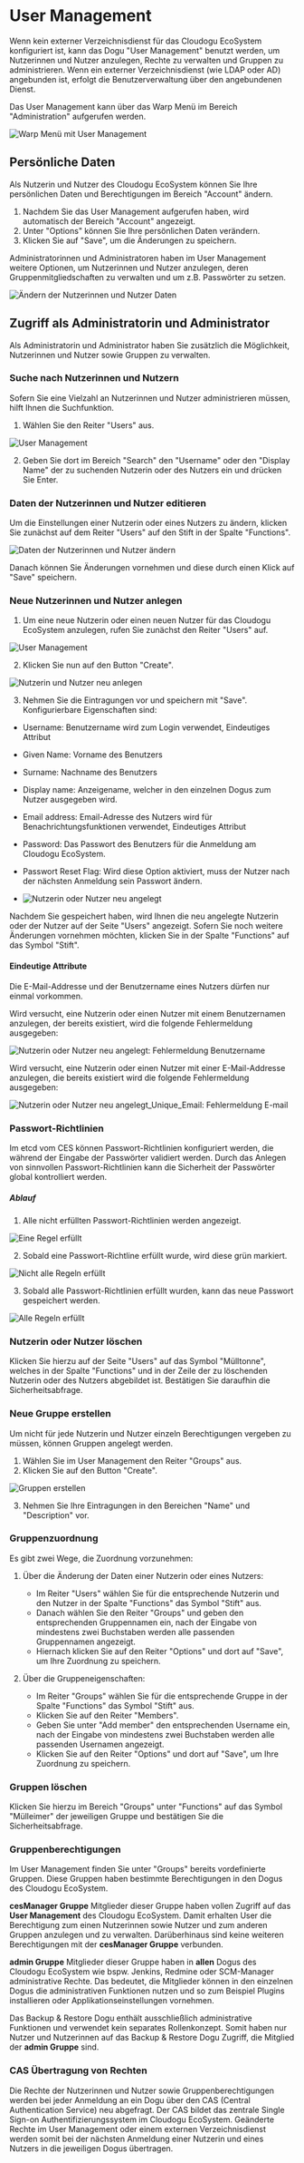 # User Management
Wenn kein externer Verzeichnisdienst für das Cloudogu EcoSystem konfiguriert ist, kann das Dogu "User Management" benutzt werden, um Nutzerinnen und Nutzer anzulegen, Rechte zu verwalten und Gruppen zu administrieren.
Wenn ein externer Verzeichnisdienst (wie LDAP oder AD) angebunden ist, erfolgt die Benutzerverwaltung über den angebundenen Dienst.

Das User Management kann über das Warp Menü im Bereich "Administration" aufgerufen werden.

![Warp Menü mit User Management](figures/usermanagement/CESUsermanagement_Warp.png)

## Persönliche Daten
Als Nutzerin und Nutzer des Cloudogu EcoSystem können Sie Ihre persönlichen Daten und Berechtigungen im Bereich "Account" ändern.

1. Nachdem Sie das User Management aufgerufen haben, wird automatisch der Bereich "Account" angezeigt.
2. Unter "Options" können Sie Ihre persönlichen Daten verändern.
3. Klicken Sie auf "Save", um die Änderungen zu speichern.

Administratorinnen und Administratoren haben im User Management weitere Optionen, um Nutzerinnen und Nutzer anzulegen, deren Gruppenmitgliedschaften zu verwalten und um z.B. Passwörter zu setzen.

![Ändern der Nutzerinnen und Nutzer Daten](figures/usermanagement/CESUsermanagement_Options.png)

## Zugriff als Administratorin und Administrator
Als Administratorin und Administrator haben Sie zusätzlich die Möglichkeit, Nutzerinnen und Nutzer sowie Gruppen zu verwalten.

### Suche nach Nutzerinnen und Nutzern
Sofern Sie eine Vielzahl an Nutzerinnen und Nutzer administrieren müssen, hilft Ihnen die Suchfunktion.

1. Wählen Sie den Reiter "Users" aus.

![User Management](figures/usermanagement/CESUsermanagement_Users.png)

2. Geben Sie dort im Bereich "Search" den "Username" oder den "Display Name" der zu suchenden Nutzerin oder des Nutzers ein und drücken Sie Enter.

### Daten der Nutzerinnen und Nutzer editieren
Um die Einstellungen einer Nutzerin oder eines Nutzers zu ändern, klicken Sie zunächst auf dem Reiter "Users" auf den Stift in der Spalte "Functions".

![Daten der Nutzerinnen und Nutzer ändern](figures/usermanagement/CESUsermanagement_Options.png)

Danach können Sie Änderungen vornehmen und diese durch einen Klick auf "Save" speichern.

### Neue Nutzerinnen und Nutzer anlegen
1. Um eine neue Nutzerin oder einen neuen Nutzer für das Cloudogu EcoSystem anzulegen, rufen Sie zunächst den Reiter "Users" auf.

![User Management](figures/usermanagement/CESUsermanagement_Users.png)

2. Klicken Sie nun auf den Button "Create".

![Nutzerin und Nutzer neu anlegen](figures/usermanagement/CESUsermanagement_NewUser.png)

3. Nehmen Sie die Eintragungen vor und speichern mit "Save". Konfigurierbare Eigenschaften sind:

* Username: Benutzername wird zum Login verwendet, Eindeutiges Attribut
* Given Name: Vorname des Benutzers
* Surname: Nachname des Benutzers
* Display name: Anzeigename, welcher in den einzelnen Dogus zum Nutzer ausgegeben wird.
* Email address: Email-Adresse des Nutzers wird für Benachrichtungsfunktionen verwendet, Eindeutiges Attribut
* Password: Das Passwort des Benutzers für die Anmeldung am Cloudogu EcoSystem.
* Passwort Reset Flag: Wird diese Option aktiviert, muss der Nutzer nach der nächsten Anmeldung sein Passwort ändern.

* ![Nutzerin oder Nutzer neu angelegt](figures/usermanagement/CESUsermanagement_OverviewUsers.png)

Nachdem Sie gespeichert haben, wird Ihnen die neu angelegte Nutzerin oder der Nutzer auf der Seite "Users" angezeigt. Sofern Sie noch weitere Änderungen vornehmen möchten, klicken Sie in der Spalte "Functions" auf das Symbol "Stift".

#### Eindeutige Attribute

Die E-Mail-Addresse und der Benutzername eines Nutzers dürfen nur einmal vorkommen.

Wird versucht, eine Nutzerin oder einen Nutzer mit einem Benutzernamen anzulegen, der bereits existiert, wird die folgende Fehlermeldung ausgegeben:

![Nutzerin oder Nutzer neu angelegt: Fehlermeldung Benutzername](figures/usermanagement/CESUsermanagement_UsernameUnique.png)

Wird versucht, eine Nutzerin oder einen Nutzer mit einer E-Mail-Addresse anzulegen, die bereits existiert wird die folgende Fehlermeldung ausgegeben:

![Nutzerin oder Nutzer neu angelegt_Unique_Email: Fehlermeldung E-mail](figures/usermanagement/CESUsermanagement_EmailUnique.png)

### Passwort-Richtlinien
Im etcd vom CES können Passwort-Richtlinien konfiguriert werden, die während der Eingabe der Passwörter validiert werden. Durch das Anlegen von sinnvollen Passwort-Richtlinien kann die Sicherheit der Passwörter global kontrolliert werden.

##### Ablauf
1. Alle nicht erfüllten Passwort-Richtlinien werden angezeigt.

![Eine Regel erfüllt](figures/usermanagement/CESUsermanagement_Password_Policy_No_Rule_Satisfied.png)

2. Sobald eine Passwort-Richtline erfüllt wurde, wird diese grün markiert.

![Nicht alle Regeln erfüllt](figures/usermanagement/CESUsermanagement_Password_Policy_One_Rule_Statisfied.png)

3. Sobald alle Passwort-Richtlinien erfüllt wurden, kann das neue Passwort gespeichert werden.

![Alle Regeln erfüllt](figures/usermanagement/CESUsermanagement_Password_Policy_All_Rules_Satisfied.png)

### Nutzerin oder Nutzer löschen
Klicken Sie hierzu auf der Seite "Users" auf das Symbol "Mülltonne", welches in der Spalte "Functions" und in der Zeile der zu löschenden Nutzerin oder des Nutzers abgebildet ist. Bestätigen Sie daraufhin die Sicherheitsabfrage.

### Neue Gruppe erstellen
Um nicht für jede Nutzerin und Nutzer einzeln Berechtigungen vergeben zu müssen, können Gruppen angelegt werden.

1. Wählen Sie im User Management den Reiter "Groups" aus.
2. Klicken Sie auf den Button "Create".

![Gruppen erstellen](figures/usermanagement/CESUsermanagement_OptionsMembers.png)

3. Nehmen Sie Ihre Eintragungen in den Bereichen "Name" und "Description" vor.

### Gruppenzuordnung
Es gibt zwei Wege, die Zuordnung vorzunehmen:

1. Über die Änderung der Daten einer Nutzerin oder eines Nutzers:
   * Im Reiter "Users" wählen Sie für die entsprechende Nutzerin und den Nutzer in der Spalte "Functions" das Symbol "Stift" aus.
   * Danach wählen Sie den Reiter "Groups" und geben den entsprechenden Gruppennamen ein, nach der Eingabe von mindestens zwei Buchstaben werden alle passenden  Gruppennamen angezeigt.
   * Hiernach klicken Sie auf den Reiter "Options" und dort auf "Save", um Ihre Zuordnung zu speichern.

2. Über die Gruppeneigenschaften:
   * Im Reiter "Groups" wählen Sie für die entsprechende Gruppe in der Spalte "Functions" das Symbol "Stift" aus.
   * Klicken Sie auf den Reiter "Members".
   * Geben Sie unter "Add member" den entsprechenden Username ein, nach der Eingabe von mindestens zwei Buchstaben werden alle passenden Usernamen angezeigt.
   * Klicken Sie auf den Reiter "Options" und dort auf "Save", um Ihre Zuordnung zu speichern.

### Gruppen löschen
Klicken Sie hierzu im Bereich "Groups" unter "Functions" auf das Symbol "Mülleimer" der jeweiligen Gruppe und bestätigen Sie die Sicherheitsabfrage.

### Gruppenberechtigungen
Im User Management finden Sie unter "Groups" bereits vordefinierte Gruppen. Diese Gruppen haben bestimmte Berechtigungen in den Dogus des Cloudogu EcoSystem.

**cesManager Gruppe**
Mitglieder dieser Gruppe haben vollen Zugriff auf das **User Management** des Cloudogu EcoSystem.
Damit erhalten User die Berechtigung zum einen Nutzerinnen sowie Nutzer und zum anderen Gruppen anzulegen und zu verwalten.
Darüberhinaus sind keine weiteren Berechtigungen mit der **cesManager Gruppe** verbunden.

**admin Gruppe**
Mitglieder dieser Gruppe haben in **allen** Dogus des Cloudogu EcoSystem wie bspw. Jenkins, Redmine oder SCM-Manager administrative Rechte. Das bedeutet, die Mitglieder können in den einzelnen Dogus die administrativen Funktionen nutzen und so zum Beispiel Plugins installieren oder Applikationseinstellungen vornehmen.

Das Backup & Restore Dogu enthält ausschließlich administrative Funktionen und verwendet kein separates Rollenkonzept.
Somit haben nur Nutzer und Nutzerinnen auf das Backup & Restore Dogu Zugriff, die Mitglied der **admin Gruppe** sind.

### CAS Übertragung von Rechten
Die Rechte der Nutzerinnen und Nutzer sowie Gruppenberechtigungen werden bei jeder Anmeldung an ein Dogu über den CAS (Central Authentication Service) neu abgefragt. Der CAS bildet das zentrale Single Sign-on Authentifizierungssystem im Cloudogu EcoSystem. Geänderte Rechte im User Management oder einem externen Verzeichnisdienst werden somit bei der nächsten Anmeldung einer Nutzerin und eines Nutzers in die jeweiligen Dogus übertragen.
